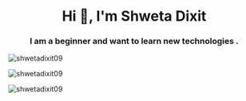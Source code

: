 <h1 align="center">Hi 👋, I'm Shweta Dixit</h1>
<h3 align="center">I am a beginner and want to learn new technologies .</h3>

<p align="left"> <img src="https://komarev.com/ghpvc/?username=shwetadixit09&label=Profile%20views&color=0e75b6&style=flat" alt="shwetadixit09" /> </p>





<p><img align="center" src="https://github-readme-stats.vercel.app/api/top-langs?username=shwetadixit09&show_icons=true&locale=en&layout=compact" alt="shwetadixit09" /></p>

<p><img align="center" src="https://github-readme-streak-stats.herokuapp.com/?user=shwetadixit09&" alt="shwetadixit09" /></p>

